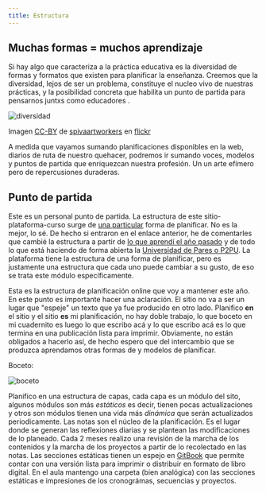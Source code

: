 ```yaml
---
title: Estructura
---
```


## Muchas formas = muchos aprendizaje

Si hay algo que caracteriza a la práctica educativa es la diversidad
de formas y formatos que existen para planificar la enseñanza. Creemos
que la diversidad, lejos de ser un problema, constituye el nucleo vivo
de nuestras prácticas, y la posibilidad concreta que habilita un punto
de partida para pensarnos juntxs como educadores .

![diversidad]({{site.baseurl}}/img/diversidad.jpg)

Imagen [CC-BY](https://creativecommons.org/licenses/by/2.0/) de [spivaartworkers](https://www.flickr.com/photos/spivaartworkers/8751203110) en [flickr](https://www.flickr.com)

A medida que vayamos sumando planificaciones disponibles en la web,
diarios de ruta de nuestro quehacer, podremos ir sumando voces,
modelos y puntos de partida que enriquezcan nuestra profesión. Un un
arte efímero pero de repercusiones duraderas.

## Punto de partida

Este es un personal punto de partida. La estructura de este
sitio-plataforma-curso surge de
[una particular](http://www.acercadelaeducacion.com.ar/2014/08/aula-taller-ultimo-eslabon-del-anillo-de-recursos-para-el-aula/)
forma de planificar. No es la mejor, lo sé. De hecho si entraron en el
enlace anterior, he de comentarles que cambié la estructura a partir
de
[lo que aprendí el año pasado](http://www.acercadelaeducacion.com.ar/2014/)
y de todo lo que está haciendo de forma abierta la
[Universidad de Pares o P2PU](p2pu.org). La plataforma tiene la
estructura de una forma de planificar, pero es justamente una
estructura que cada uno puede cambiar a su gusto, de eso se trata este
módulo específicamente.


Esta es la estructura de planificación online que voy a mantener este
año. En este punto es importante hacer una aclaración. El sitio no va
a ser un lugar que "espeje" un texto que ya fue producido en otro
lado. Planifico **en** el sitio y el sitio **es** mi planificación, no
hay doble trabajo, lo que boceto en mi cuadernito es luego lo que
escribo acá y lo que escribo acá es lo que termina en una publicación
lista para imprimir. Obviamente, no están obligados a hacerlo así, de
hecho espero que del intercambio que se produzca aprendamos otras
formas de y modelos de planificar.

Boceto:

![boceto]({{site.baseurl}}/img/boceto.png)


Planifico en una estructura de capas, cada capa es un módulo del sito,
algunos módulos son más *estáticos* es decir, tienen pocas
actualizaciones y otros son módulos tienen una vida más *dinámica* que
serán actualizados periodicamente. Las notas son el núcleo de la
planificación. Es el lugar donde se generan las reflexiones diarias y
se plantean las modificaciones de lo planeado. Cada 2 meses realizo
una revisión de la marcha de los contenidos y la marcha de los
proyectos a partir de lo recolectado en las notas. Las secciones
estáticas tienen un espejo en [GitBook](https://www.gitbook.com/) que
permite contar con una versión lista para imprimir o distribuir en
formato de libro digital. En el aula mantengo una carpeta (bien
analógica) con las secciones estáticas e impresiones de los
cronográmas, secuencias y proyectos.
